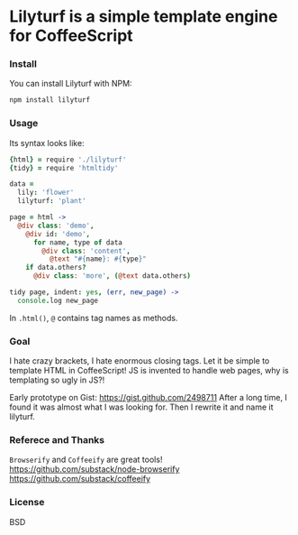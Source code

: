 
# Lilyturf is a simple template engine for CoffeeScript

### Install

You can install Lilyturf with NPM:

```bash
npm install lilyturf
```

### Usage

Its syntax looks like:

```coffee
{html} = require './lilyturf'
{tidy} = require 'htmltidy'

data =
  lily: 'flower'
  lilyturf: 'plant'

page = html ->
  @div class: 'demo',
    @div id: 'demo',
      for name, type of data
        @div class: 'content',
          @text "#{name}: #{type}"
    if data.others?
      @div class: 'more', (@text data.others)

tidy page, indent: yes, (err, new_page) ->
  console.log new_page
```

In `.html()`, `@` contains tag names as methods.

### Goal

I hate crazy brackets, I hate enormous closing tags.
Let it be simple to template HTML in CoffeeScript!
JS is invented to handle web pages, why is templating so ugly in JS?!

Early prototype on Gist: https://gist.github.com/2498711
After a long time, I found it was almost what I was looking for.
Then I rewrite it and name it lilyturf.

### Referece and Thanks

`Browserify` and `Coffeeify` are great tools!
https://github.com/substack/node-browserify
https://github.com/substack/coffeeify

### License

BSD